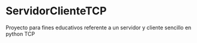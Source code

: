 # ServidorClienteTCP
Proyecto para fines educativos referente a un servidor y cliente sencillo en python TCP
